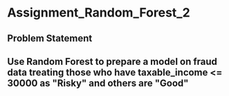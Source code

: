 # Assignment_Random_Forest_2

## Problem Statement

## Use Random Forest to prepare a model on fraud data treating those who have taxable_income <= 30000 as "Risky" and others are "Good"

